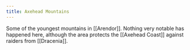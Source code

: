 ```yaml
---
title: Axehead Mountains
---
```

Some of the youngest mountains in [[Arendor]]. Nothing very notable has happened here, although the area protects the [[Axehead Coast]] against raiders from [[Dracenia]]. 
